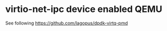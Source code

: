 virtio-net-ipc device enabled QEMU
======================

See following
https://github.com/lagopus/dpdk-virtq-pmd
